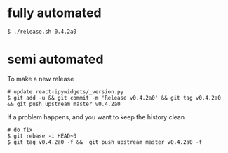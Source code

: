 
# fully automated

    $ ./release.sh 0.4.2a0

# semi automated
To make a new release
```
# update react-ipywidgets/_version.py
$ git add -u && git commit -m 'Release v0.4.2a0' && git tag v0.4.2a0 && git push upstream master v0.4.2a0
```


If a problem happens, and you want to keep the history clean
```
# do fix
$ git rebase -i HEAD~3
$ git tag v0.4.2a0 -f &&  git push upstream master v0.4.2a0 -f
```

